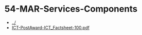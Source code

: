 # 54-MAR-Services-Components 

* [../](..)
* [ICT-PostAward-ICT_Factsheet-100.pdf](ICT-PostAward-ICT_Factsheet-100.pdf)
